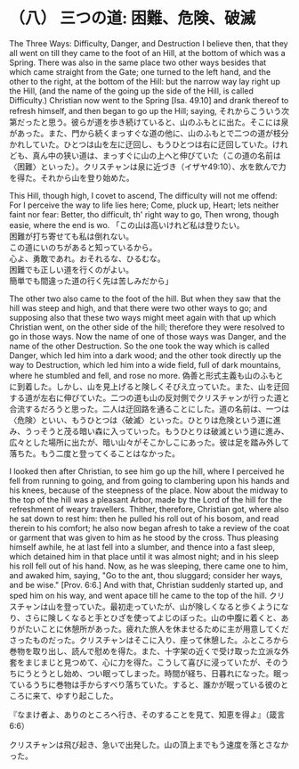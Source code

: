 # （八） 三つの道: 困難、危険、破滅

The Three Ways: Difficulty, Danger, and Destruction
I believe then, that they all went on till they came to the foot of an Hill, at the bottom of which was a Spring. There was also in the same place two other ways besides that which came straight from the Gate; one turned to the left hand, and the other to the right, at the bottom of the Hill: but the narrow way lay right up the Hill, (and the name of the going up the side of the Hill, is called Difficulty.) Christian now went to the Spring [Isa. 49.10] and drank thereof to refresh himself, and then began to go up the Hill; saying,
それからこういう次第だったと思う。彼らが道を歩き続けていると、山のふもとに出た。そこには泉があった。また、門から続くまっすぐな道の他に、山のふもとで二つの道が枝分かれしていた。ひとつは山を左に迂回し、もうひとつは右に迂回していた。けれども、真ん中の狭い道は、まっすぐに山の上へと伸びていた（この道の名前は〈困難〉といった）。クリスチャンは泉に近づき（イザヤ49:10）、水を飲んで力を得た。それから山を登り始めた。

This Hill, though high, I covet to ascend,
The difficulty will not me offend:
For I perceive the way to life lies here;
Come, pluck up, Heart; lets neither faint nor fear:
Better, tho difficult, th' right way to go,
Then wrong, though easie, where the end is wo.
「この山は高いけれど私は登りたい。<br/>
困難が打ち寄せても私は倒れない。<br/>
この道にいのちがあると知っているから。<br/>
心よ、勇敢であれ。おそれるな、ひるむな。<br/>
困難でも正しい道を行くのがよい。<br/>
簡単でも間違った道の行く先は苦しみだから」

The other two also came to the foot of the hill. But when they saw that the hill was steep and high, and that there were two other ways to go; and supposing also that these two ways might meet again with that up which Christian went, on the other side of the hill; therefore they were resolved to go in those ways. Now the name of one of those ways was Danger, and the name of the other Destruction. So the one took the way which is called Danger, which led him into a dark wood; and the other took directly up the way to Destruction, which led him into a wide field, full of dark mountains, where he stumbled and fell, and rose no more.
偽善と形式主義も山のふもとに到着した。しかし、山を見上げると険しくそびえ立っていた。また、山を迂回する道が左右に伸びていた。二つの道も山の反対側でクリスチャンが行った道と合流するだろうと思った。二人は迂回路を通ることにした。道の名前は、一つは〈危険〉といい、もうひとつは〈破滅〉といった。ひとりは危険という道に進み、うっそうと茂る暗い森に入っていった。もうひとりは破滅という道に進み、広々とした場所に出たが、暗い山々がそこかしこにあった。彼は足を踏み外して落ちた。もう二度と登ってくることはなかった。

I looked then after Christian, to see him go up the hill, where I perceived he fell from running to going, and from going to clambering upon his hands and his knees, because of the steepness of the place. Now about the midway to the top of the hill was a pleasant Arbor, made by the Lord of the hill for the refreshment of weary travellers. Thither, therefore, Christian got, where also he sat down to rest him: then he pulled his roll out of his bosom, and read therein to his comfort; he also now began afresh to take a review of the coat or garment that was given to him as he stood by the cross. Thus pleasing himself awhile, he at last fell into a slumber, and thence into a fast sleep, which detained him in that place until it was almost night; and in his sleep his roll fell out of his hand. Now, as he was sleeping, there came one to him, and awaked him, saying, "Go to the ant, thou sluggard; consider her ways, and be wise." [Prov. 6:6.] And with that, Christian suddenly started up, and sped him on his way, and went apace till he came to the top of the hill.
クリスチャンは山を登っていた。最初走っていたが、山が険しくなると歩くようになり、さらに険しくなると手とひざを使ってよじのぼった。山の中腹に着くと、ありがたいことに休憩所があった。疲れた旅人を休ませるために主が用意してくださったものだった。クリスチャンはそこに入り、座って休憩した。ふところから巻物を取り出し、読んで慰めを得た。また、十字架の近くで受け取った立派な外套をまじまじと見つめて、心に力を得た。こうして喜びに浸っていたが、そのうちにうとうとし始め、つい眠ってしまった。時間が経ち、日暮れになった。眠っているうちに巻物は手からすべり落ちていた。すると、誰かが眠っている彼のところに来て、ゆすり起こした。

『なまけ者よ、ありのところへ行き、そのすることを見て、知恵を得よ』（箴言6:6）

クリスチャンは飛び起き、急いで出発した。山の頂上までもう速度を落とさなかった。
